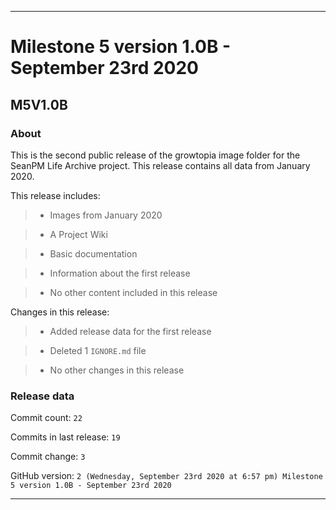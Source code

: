 
***

# Milestone 5 version 1.0B - September 23rd 2020

## M5V1.0B

### About

This is the second public release of the growtopia image folder for the SeanPM Life Archive project. This release contains all data from January 2020.

This release includes:

> * Images from January 2020

> * A Project Wiki

> * Basic documentation

> * Information about the first release

> * No other content included in this release

Changes in this release:

> * Added release data for the first release

> * Deleted 1 `IGNORE.md` file

> * No other changes in this release

### Release data

Commit count: `22`

Commits in last release: `19`

Commit change: `3`

GitHub version: `2 (Wednesday, September 23rd 2020 at 6:57 pm) Milestone 5 version 1.0B - September 23rd 2020`

***
